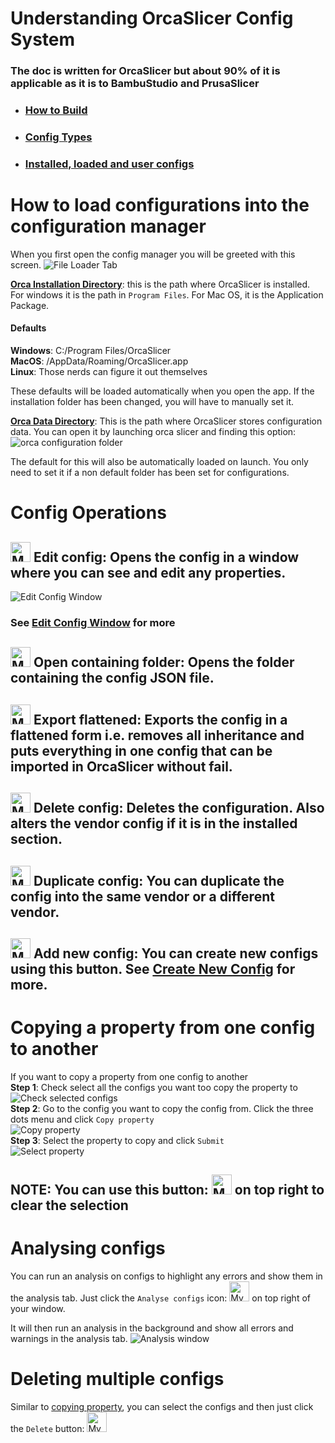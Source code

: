 # Understanding OrcaSlicer Config System

### The doc is written for OrcaSlicer but about 90% of it is applicable as it is to BambuStudio and PrusaSlicer

- ### [How to Build](docs/how-to-build.md)

- ### [Config Types](docs/config-types.md)

- ### [Installed, loaded and user configs](docs/config-locations.md)

# How to load configurations into the configuration manager

When you first open the config manager you will be greeted with this screen.
![File Loader Tab](docs/images/file_loader_tab.png)

[**Orca Installation Directory**](docs/config-locations.md#installed): this is the path where OrcaSlicer is installed. For windows it is the path in `Program Files`. For Mac OS, it is the Application Package.

#### Defaults

**Windows**: C:/Program Files/OrcaSlicer <br>
**MacOS**: /AppData/Roaming/OrcaSlicer.app <br>
**Linux**: Those nerds can figure it out themselves

These defaults will be loaded automatically when you open the app. If the installation folder has been changed, you will have to manually set it.

[**Orca Data Directory**](docs/config-locations.md#loaded): This is the path where OrcaSlicer stores configuration data. You can open it by launching orca slicer and finding this option:
![orca configuration folder](docs/images/how_to_open_config_directory.png)

The default for this will also be automatically loaded on launch. You only need to set it if a non default folder has been set for configurations.

# Config Operations

## <img src="docs/images/edit_config_icon.png" alt="My SVG" width="32"> Edit config: Opens the config in a window where you can see and edit any properties.

![Edit Config Window](docs/images/eidt_config_window.png)

### See [Edit Config Window](docs/edit-config-window.md) for more

## <img src="docs/images/open_folder_icon.png" alt="My SVG" width="32"> Open containing folder: Opens the folder containing the config JSON file.

## <img src="docs/images/export_flattened_icon.png" alt="My SVG" height="32"> Export flattened: Exports the config in a flattened form i.e. removes all inheritance and puts everything in one config that can be imported in OrcaSlicer without fail.

## <img src="docs/images/delete_config_icon.png" alt="My SVG" height="32"> Delete config: Deletes the configuration. Also alters the vendor config if it is in the installed section.

## <img src="docs/images/duplicate_config_icon.png" alt="My SVG" height="32"> Duplicate config: You can duplicate the config into the same vendor or a different vendor.

## <img src="docs/images/add_new_config_icon.png" alt="My SVG" height="32"> Add new config: You can create new configs using this button. See [Create New Config](docs/create-new-config.md) for more.

# Copying a property from one config to another

If you want to copy a property from one config to another<br>
**Step 1**: Check select all the configs you want too copy the property to<br>
![Check selected configs](docs/images/check_selected_configs.png)<br>
**Step 2**: Go to the config you want to copy the config from. Click the three dots menu and click `Copy property`<br>
![Copy property](docs/images/copy_property.png)<br>
**Step 3**: Select the property to copy and click `Submit`<br>
![Select property](docs/images/select_copy_property.png)<br>

## NOTE: You can use this button: <img src="docs/images/clear_selection_icon.png" alt="My SVG" height="32"> on top right to clear the selection

# Analysing configs

You can run an analysis on configs to highlight any errors and show them in the analysis tab. Just click the `Analyse configs` icon: <img src="docs/images/analyse_configs_icon.png" alt="My SVG" height="32"> on top right of your window.

It will then run an analysis in the background and show all errors and warnings in the analysis tab.
![Analysis window](docs/images/analysis_window.png)

# Deleting multiple configs

Similar to [copying property](#copying-a-property-from-one-config-to-another), you can select the configs and then just click the `Delete` button: <img src="docs/images/delete_selected_icon.png" alt="My SVG" height="32">
